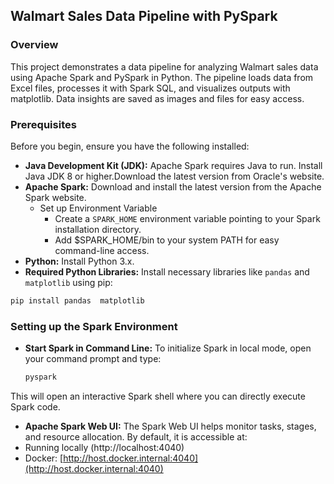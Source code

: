 ## Walmart Sales Data Pipeline with PySpark

### Overview

This project demonstrates a data pipeline for analyzing Walmart sales data using Apache Spark and PySpark in Python. The pipeline loads data from Excel files, processes it with Spark SQL, and visualizes outputs with matplotlib. Data insights are saved as images and files for easy access.

### Prerequisites

Before you begin, ensure you have the following installed:

* **Java Development Kit (JDK):** Apache Spark requires Java to run. Install Java JDK 8 or higher.Download the latest version from Oracle's website.
* **Apache Spark:** Download and install the latest version from the Apache Spark website.
    * Set up Environment Variable
        * Create a `SPARK_HOME` environment variable pointing to your Spark installation directory.
        * Add $SPARK_HOME/bin to your system PATH for easy command-line access.
* **Python:** Install Python 3.x.
* **Required Python Libraries:** Install necessary libraries like `pandas`  and `matplotlib` using pip:

```bash
pip install pandas  matplotlib
```


### Setting up the Spark Environment
* **Start Spark in Command Line:**
  To initialize Spark in local mode, open your command prompt and type:
  ```bash
  pyspark
  ```
This will open an interactive Spark shell where you can directly execute Spark code.

* **Apache Spark Web UI:**
The Spark Web UI helps monitor tasks, stages, and resource allocation. By default, it is accessible at:
* Running locally (http://localhost:4040)
* Docker: [http://host.docker.internal:4040](http://host.docker.internal:4040)









